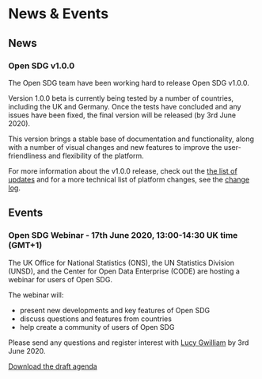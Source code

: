 <h1>News & Events</h1>

## News

### Open SDG v1.0.0

The Open SDG team have been working hard to release Open SDG v1.0.0.

Version 1.0.0 beta is currently being tested by a number of countries, including the UK and Germany. Once the tests have concluded and any issues have been fixed, the final version will be released (by 3rd June 2020).

This version brings a stable base of documentation and functionality, along with a number of visual changes and new features to improve the user-friendliness and flexibility of the platform.

For more information about the v1.0.0 release, check out the [the list of updates](updates.md#100) and for a more technical list of platform changes, see the [change log](changelog.md).


## Events

### Open SDG Webinar - 17th June 2020, 13:00-14:30 UK time (GMT+1)

The UK Office for National Statistics (ONS), the UN Statistics Division (UNSD), and the Center for Open Data Enterprise (CODE) are hosting a webinar for users of Open SDG.

The webinar will:
-	present new developments and key features of Open SDG
-	discuss questions and features from countries
-	help create a community of users of Open SDG

Please send any questions and register interest with [Lucy Gwilliam](mailto:Lucy.Gwilliam@ons.gov.uk) by 3rd June 2020.

[Download the draft agenda](https://github.com/open-sdg/open-sdg/blob/news-events-docs/docs/Open-SDG-Webinar-Agenda.pdf?raw=1)
